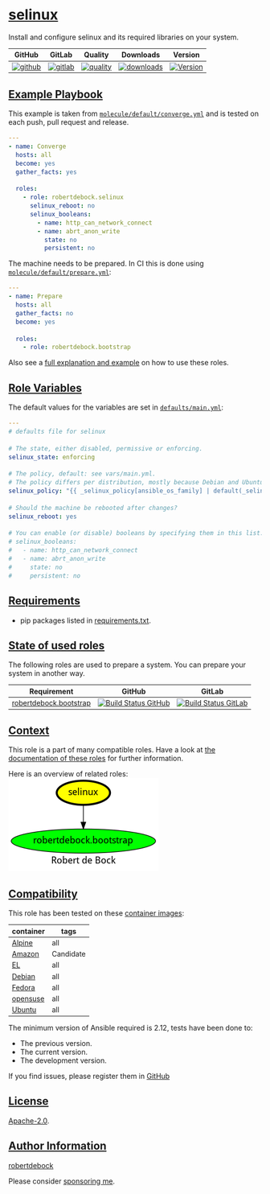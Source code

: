 # [selinux](#selinux)

Install and configure selinux and its required libraries on your system.

|GitHub|GitLab|Quality|Downloads|Version|
|------|------|-------|---------|-------|
|[![github](https://github.com/robertdebock/ansible-role-selinux/workflows/Ansible%20Molecule/badge.svg)](https://github.com/robertdebock/ansible-role-selinux/actions)|[![gitlab](https://gitlab.com/robertdebock-iac/ansible-role-selinux/badges/master/pipeline.svg)](https://gitlab.com/robertdebock-iac/ansible-role-selinux)|[![quality](https://img.shields.io/ansible/quality/30571)](https://galaxy.ansible.com/robertdebock/selinux)|[![downloads](https://img.shields.io/ansible/role/d/30571)](https://galaxy.ansible.com/robertdebock/selinux)|[![Version](https://img.shields.io/github/release/robertdebock/ansible-role-selinux.svg)](https://github.com/robertdebock/ansible-role-selinux/releases/)|

## [Example Playbook](#example-playbook)

This example is taken from [`molecule/default/converge.yml`](https://github.com/robertdebock/ansible-role-selinux/blob/master/molecule/default/converge.yml) and is tested on each push, pull request and release.

```yaml
---
- name: Converge
  hosts: all
  become: yes
  gather_facts: yes

  roles:
    - role: robertdebock.selinux
      selinux_reboot: no
      selinux_booleans:
        - name: http_can_network_connect
        - name: abrt_anon_write
          state: no
          persistent: no
```

The machine needs to be prepared. In CI this is done using [`molecule/default/prepare.yml`](https://github.com/robertdebock/ansible-role-selinux/blob/master/molecule/default/prepare.yml):

```yaml
---
- name: Prepare
  hosts: all
  gather_facts: no
  become: yes

  roles:
    - role: robertdebock.bootstrap
```

Also see a [full explanation and example](https://robertdebock.nl/how-to-use-these-roles.html) on how to use these roles.

## [Role Variables](#role-variables)

The default values for the variables are set in [`defaults/main.yml`](https://github.com/robertdebock/ansible-role-selinux/blob/master/defaults/main.yml):

```yaml
---
# defaults file for selinux

# The state, either disabled, permissive or enforcing.
selinux_state: enforcing

# The policy, default: see vars/main.yml.
# The policy differs per distribution, mostly because Debian and Ubuntu use 'default' and other distributions use 'targeted'.
selinux_policy: "{{ _selinux_policy[ansible_os_family] | default(_selinux_policy['default']) }}"

# Should the machine be rebooted after changes?
selinux_reboot: yes

# You can enable (or disable) booleans by specifying them in this list.
# selinux_booleans:
#   - name: http_can_network_connect
#   - name: abrt_anon_write
#     state: no
#     persistent: no
```

## [Requirements](#requirements)

- pip packages listed in [requirements.txt](https://github.com/robertdebock/ansible-role-selinux/blob/master/requirements.txt).

## [State of used roles](#state-of-used-roles)

The following roles are used to prepare a system. You can prepare your system in another way.

| Requirement | GitHub | GitLab |
|-------------|--------|--------|
|[robertdebock.bootstrap](https://galaxy.ansible.com/robertdebock/bootstrap)|[![Build Status GitHub](https://github.com/robertdebock/ansible-role-bootstrap/workflows/Ansible%20Molecule/badge.svg)](https://github.com/robertdebock/ansible-role-bootstrap/actions)|[![Build Status GitLab](https://gitlab.com/robertdebock-iac/ansible-role-bootstrap/badges/master/pipeline.svg)](https://gitlab.com/robertdebock-iac/ansible-role-bootstrap)|

## [Context](#context)

This role is a part of many compatible roles. Have a look at [the documentation of these roles](https://robertdebock.nl/) for further information.

Here is an overview of related roles:
![dependencies](https://raw.githubusercontent.com/robertdebock/ansible-role-selinux/png/requirements.png "Dependencies")

## [Compatibility](#compatibility)

This role has been tested on these [container images](https://hub.docker.com/u/robertdebock):

|container|tags|
|---------|----|
|[Alpine](https://hub.docker.com/repository/docker/robertdebock/alpine/general)|all|
|[Amazon](https://hub.docker.com/repository/docker/robertdebock/amazonlinux/general)|Candidate|
|[EL](https://hub.docker.com/repository/docker/robertdebock/enterpriselinux/general)|all|
|[Debian](https://hub.docker.com/repository/docker/robertdebock/debian/general)|all|
|[Fedora](https://hub.docker.com/repository/docker/robertdebock/fedora/general)|all|
|[opensuse](https://hub.docker.com/repository/docker/robertdebock/opensuse/general)|all|
|[Ubuntu](https://hub.docker.com/repository/docker/robertdebock/ubuntu/general)|all|

The minimum version of Ansible required is 2.12, tests have been done to:

- The previous version.
- The current version.
- The development version.

If you find issues, please register them in [GitHub](https://github.com/robertdebock/ansible-role-selinux/issues)

## [License](#license)

[Apache-2.0](https://github.com/robertdebock/ansible-role-selinux/blob/master/LICENSE).

## [Author Information](#author-information)

[robertdebock](https://robertdebock.nl/)

Please consider [sponsoring me](https://github.com/sponsors/robertdebock).

